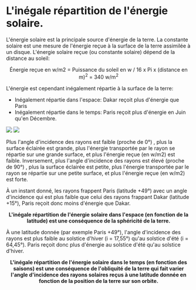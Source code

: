 # L'inégale répartition de l'énergie solaire.

L'énergie solaire est la principale source d'énergie de la terre. La constante solaire est une mesure de l'énergie reçue à la surface de la terre assimilée à un disque. L'énergie solaire reçue (ou constante solaire) dépend de la distance au soleil: 

<p align=center>Énergie reçue en w/m2  =  Puissance du soleil en w / 16 x Pi  x (distance en m)<sup>2</sup>  =  340 w/m<sup>2</sup></p>

L'énergie est cependant inégalement répartie à la surface de la terre: 

- Inégalement répartie dans l'espace: Dakar reçoit plus d'énergie que Paris
- Inégalement répartie dans le temps: Paris reçoit plus d'énergie en Juin qu'en Décembre.

<img src="https://oversas.org/ipfs/QmaJ6yQ9eJrFTMHkWsLTPrmdtK2qkcmy1rinkfn9Dxa42F">

<img src="https://oversas.org/ipfs/QmaRcv7h1STDShvqZRXEyUbBnZ3EpJZ8Wcu4EZXeiFn2Ub">


Plus l'angle d'incidence des rayons est faible (proche de 0°) , plus la surface éclairée est grande,  plus l'énergie transportée par le rayon se répartie sur une grande surface, et plus l'énergie reçue (en w/m2) est faible. Inversement, plus l'angle d'incidence des rayons est élevé (proche de 90°) , plus la surface éclairée est petite,  plus l'énergie transportée par le rayon se répartie sur une petite surface, et plus l'énergie reçue (en w/m2) est forte.

À un instant donné, les rayons frappent Paris (latitude +49°) avec un angle d'incidence qui est plus faible que celui des rayons frappant Dakar (latitude +15°), Paris reçoit donc moins d'énergie que Dakar. 

<p align=center><b>L'inégale répartition de l'énergie solaire dans l'espace (en fonction de la latitude) est une conséquence de la sphéricité de la terre.</b></p>

À une latitude donnée (par exemple Paris +49°), l'angle d'incidence des rayons est plus faible au solstice d'hiver (i = 17,55°) qu'au solstice d'été (i = 64,45°). Paris reçoit donc plus d'énergie au solstice d'été qu'au solstice d'hiver. 

<p align=center><b>L'inégale répartition de l'énergie solaire dans le temps (en fonction des saisons) est une conséquence de l'obliquité de la terre qui fait varier l'angle d'incidence des rayons solaires reçus à une latitude donnée en fonction de la position de la terre sur son orbite.</b></p>
